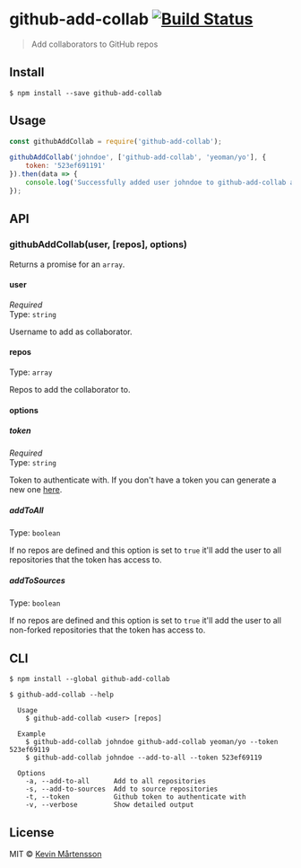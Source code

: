 # github-add-collab [![Build Status](https://travis-ci.org/kevva/github-add-collab.svg?branch=master)](https://travis-ci.org/kevva/github-add-collab)

> Add collaborators to GitHub repos


## Install

```
$ npm install --save github-add-collab
```


## Usage

```js
const githubAddCollab = require('github-add-collab');

githubAddCollab('johndoe', ['github-add-collab', 'yeoman/yo'], {
	token: '523ef691191'
}).then(data => {
	console.log('Successfully added user johndoe to github-add-collab and yeoman/yo');
});
```


## API

### githubAddCollab(user, [repos], options)

Returns a promise for an `array`.

#### user

*Required*  
Type: `string`

Username to add as collaborator.

#### repos

Type: `array`

Repos to add the collaborator to.

#### options

##### token

*Required*  
Type: `string`

Token to authenticate with. If you don't have a token you can generate a new one [here](https://github.com/settings/tokens/new).

##### addToAll

Type: `boolean`

If no repos are defined and this option is set to `true` it'll add the user to all repositories that the token has access to.

##### addToSources

Type: `boolean`

If no repos are defined and this option is set to `true` it'll add the user to all non-forked repositories that the token has access to.


## CLI

```
$ npm install --global github-add-collab
```

```
$ github-add-collab --help

  Usage
	$ github-add-collab <user> [repos]

  Example
	$ github-add-collab johndoe github-add-collab yeoman/yo --token 523ef69119
	$ github-add-collab johndoe --add-to-all --token 523ef69119

  Options
	-a, --add-to-all      Add to all repositories
	-s, --add-to-sources  Add to source repositories
	-t, --token           Github token to authenticate with
	-v, --verbose         Show detailed output
```


## License

MIT © [Kevin Mårtensson](https://github.com/kevva)
